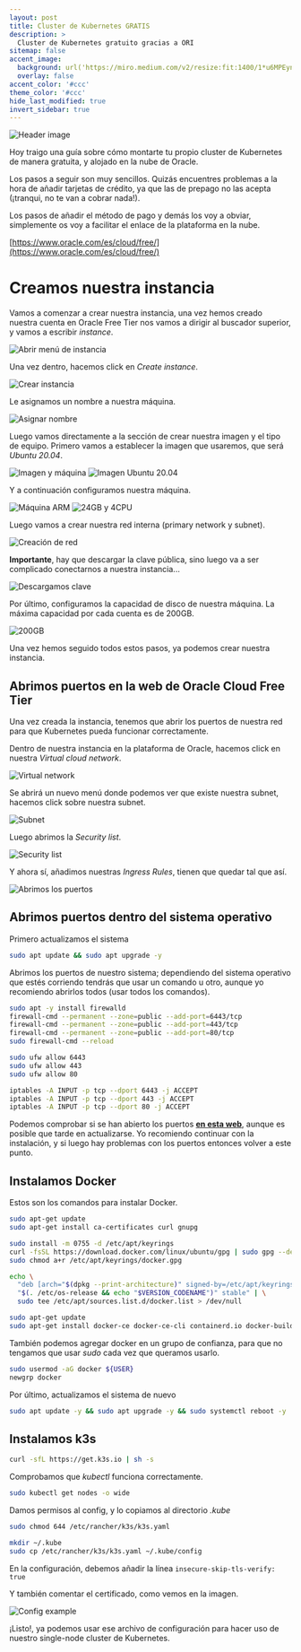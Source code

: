 ```yaml
---
layout: post
title: Cluster de Kubernetes GRATIS
description: >
  Cluster de Kubernetes gratuito gracias a ORI
sitemap: false
accent_image: 
  background: url('https://miro.medium.com/v2/resize:fit:1400/1*u6MPEyn704wLXJ90afW5rw.png') center/cover
  overlay: false
accent_color: '#ccc'
theme_color: '#ccc'
hide_last_modified: true
invert_sidebar: true
---
```



![Header image](https://miro.medium.com/v2/resize:fit:1400/1*u6MPEyn704wLXJ90afW5rw.png)

Hoy traigo una guía sobre cómo montarte tu propio cluster de Kubernetes de manera gratuita, y alojado en la nube de Oracle.

Los pasos a seguir son muy sencillos. Quizás encuentres problemas a la hora de añadir tarjetas de crédito, ya que las de prepago no las acepta (¡tranqui, no te van a cobrar nada!).

Los pasos de añadir el método de pago y demás los voy a obviar, simplemente os voy a facilitar el enlace de la plataforma en la nube.

[https://www.oracle.com/es/cloud/free/](https://www.oracle.com/es/cloud/free/)

# Creamos nuestra instancia

Vamos a comenzar a crear nuestra instancia, una vez hemos creado nuestra cuenta en Oracle Free Tier nos vamos a dirigir al buscador superior, y vamos a escribir _instance_.

![Abrir menú de instancia](https://github.com/NeddM/ORI-ARM-Cluster/raw/main/Img/AbrirMen%C3%BAInstancia.png)

Una vez dentro, hacemos click en _Create instance_.

![Crear instancia](https://github.com/NeddM/ORI-ARM-Cluster/raw/main/Img/empezamosCreacion.png)

Le asignamos un nombre a nuestra máquina.

![Asignar nombre](https://github.com/NeddM/ORI-ARM-Cluster/raw/main/Img/asignarNombre.png)

Luego vamos directamente a la sección de crear nuestra imagen y el tipo de equipo. Primero vamos a establecer la imagen que usaremos, que será _Ubuntu 20.04_.

![Imagen y máquina](https://github.com/NeddM/ORI-ARM-Cluster/raw/main/Img/imageAndShape.png)
![Imagen Ubuntu 20.04](https://github.com/NeddM/ORI-ARM-Cluster/raw/main/Img/ImagenUbuntu20.04.png)

Y a continuación configuramos nuestra máquina.

![Máquina ARM](https://github.com/NeddM/ORI-ARM-Cluster/raw/main/Img/seleccionamosM%C3%A1quinaARM.png)
![24GB y 4CPU](https://github.com/NeddM/ORI-ARM-Cluster/raw/main/Img/24gby4cpu.png)

Luego vamos a crear nuestra red interna (primary network y subnet).

![Creación de red](https://github.com/NeddM/ORI-ARM-Cluster/raw/main/Img/creamosLaRed.png)

**Importante**, hay que descargar la clave pública, sino luego va a ser complicado conectarnos a nuestra instancia...

![Descargamos clave](https://github.com/NeddM/ORI-ARM-Cluster/raw/main/Img/descargamosClaveSSH.png)

Por último, configuramos la capacidad de disco de nuestra máquina. La máxima capacidad por cada cuenta es de 200GB.

![200GB](https://github.com/NeddM/ORI-ARM-Cluster/raw/main/Img/200GB.png)

Una vez hemos seguido todos estos pasos, ya podemos crear nuestra instancia.

## Abrimos puertos en la web de Oracle Cloud Free Tier

Una vez creada la instancia, tenemos que abrir los puertos de nuestra red para que Kubernetes pueda funcionar correctamente.

Dentro de nuestra instancia en la plataforma de Oracle, hacemos click en nuestra _Virtual cloud network_.

![Virtual network](https://github.com/NeddM/ORI-ARM-Cluster/raw/main/Img/abrirPuertos1.png)

Se abrirá un nuevo menú donde podemos ver que existe nuestra subnet, hacemos click sobre nuestra subnet.

![Subnet](https://github.com/NeddM/ORI-ARM-Cluster/raw/main/Img/abrirPuertos2.png)

Luego abrimos la _Security list_.

![Security list](https://github.com/NeddM/ORI-ARM-Cluster/raw/main/Img/abrirPuertos3.png)

Y ahora sí, añadimos nuestras _Ingress Rules_, tienen que quedar tal que así.

![Abrimos los puertos](https://github.com/NeddM/ORI-ARM-Cluster/raw/main/Img/abrirPuertos4.png)

## Abrimos puertos dentro del sistema operativo

Primero actualizamos el sistema

```bash
sudo apt update && sudo apt upgrade -y
```

Abrimos los puertos de nuestro sistema; dependiendo del sistema operativo que estés corriendo tendrás que usar un comando u otro, aunque yo recomiendo abrirlos todos (usar todos los comandos).

```bash
sudo apt -y install firewalld
firewall-cmd --permanent --zone=public --add-port=6443/tcp
firewall-cmd --permanent --zone=public --add-port=443/tcp
firewall-cmd --permanent --zone=public --add-port=80/tcp
sudo firewall-cmd --reload
```

```bash
sudo ufw allow 6443
sudo ufw allow 443
sudo ufw allow 80
```

```bash
iptables -A INPUT -p tcp --dport 6443 -j ACCEPT
iptables -A INPUT -p tcp --dport 443 -j ACCEPT
iptables -A INPUT -p tcp --dport 80 -j ACCEPT
```

Podemos comprobar si se han abierto los puertos **[en esta web](https://www.yougetsignal.com/tools/open-ports/)**, aunque es posible que tarde en actualizarse. Yo recomiendo continuar con la instalación, y si luego hay problemas con los puertos entonces volver a este punto.

## Instalamos Docker

Estos son los comandos para instalar Docker.

```bash
sudo apt-get update
sudo apt-get install ca-certificates curl gnupg
```

```bash
sudo install -m 0755 -d /etc/apt/keyrings
curl -fsSL https://download.docker.com/linux/ubuntu/gpg | sudo gpg --dearmor -o /etc/apt/keyrings/docker.gpg
sudo chmod a+r /etc/apt/keyrings/docker.gpg
```

```bash
echo \
  "deb [arch="$(dpkg --print-architecture)" signed-by=/etc/apt/keyrings/docker.gpg] https://download.docker.com/linux/ubuntu \
  "$(. /etc/os-release && echo "$VERSION_CODENAME")" stable" | \
  sudo tee /etc/apt/sources.list.d/docker.list > /dev/null
```

```bash
sudo apt-get update
sudo apt-get install docker-ce docker-ce-cli containerd.io docker-buildx-plugin docker-compose-plugin
```

También podemos agregar docker en un grupo de confianza, para que no tengamos que usar _sudo_ cada vez que queramos usarlo.

```bash
sudo usermod -aG docker ${USER}
newgrp docker
```

Por último, actualizamos el sistema de nuevo

```bash
sudo apt update -y && sudo apt upgrade -y && sudo systemctl reboot -y
```

## Instalamos k3s

```bash
curl -sfL https://get.k3s.io | sh -s
```

Comprobamos que _kubectl_ funciona correctamente.

```bash
sudo kubectl get nodes -o wide
```

Damos permisos al config, y lo copiamos al directorio _.kube_

```bash
sudo chmod 644 /etc/rancher/k3s/k3s.yaml

mkdir ~/.kube
sudo cp /etc/rancher/k3s/k3s.yaml ~/.kube/config
```

En la configuración, debemos añadir la línea `insecure-skip-tls-verify: true`

Y también comentar el certificado, como vemos en la imagen.

![Config example](https://github.com/NeddM/ORI-ARM-Cluster/raw/main/Img/exampleConfig.png)

¡Listo!, ya podemos usar ese archivo de configuración para hacer uso de nuestro single-node cluster de Kubernetes.
